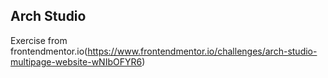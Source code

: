 ## Arch Studio

Exercise from frontendmentor.io(https://www.frontendmentor.io/challenges/arch-studio-multipage-website-wNIbOFYR6)
